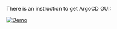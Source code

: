 There is an instruction to get ArgoCD GUI:

[![Demo](https://github.com/user-attachments/assets/3c4e70a3-635c-4609-8dba-d7654905351d)](https://youtu.be/MlUTHRgxYW0)


